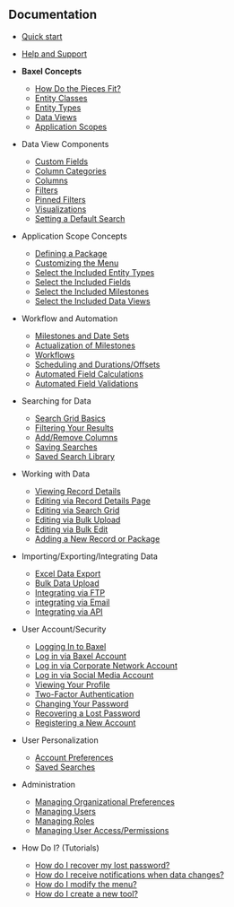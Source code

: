 ## Documentation

- [Quick start](Quickstart.md)
- [Help and Support](Help-Overview.md)
- **Baxel Concepts**
  - [How Do the Pieces Fit?](Concepts-Baxel-Pieces.md)
  - [Entity Classes](Concepts-Entity-Classes.md)
  - [Entity Types](Concepts-Entity-Types.md)
  - [Data Views](Concepts-Data-Views.md)
  - [Application Scopes](Concepts-Application-Scopes.md)
- Data View Components
  - [Custom Fields](DataView-Custom-Fields.md)
  - [Column Categories](DataView-Column-Categories.md)
  - [Columns](DataView-Columns.md)
  - [Filters](DataView-Filters.md)
  - [Pinned Filters](DataView-Pinned-Filters.md)
  - [Visualizations](DataView-Visualizations.md)
  - [Setting a Default Search](DataView-Configuration)
- Application Scope Concepts
  - [Defining a Package](Tool-Package.md)
  - [Customizing the Menu](Tool-Menu.md)
  - [Select the Included Entity Types](Tool-Included-Entities.md)
  - [Select the Included Fields](Tool-Included-Fields.md)
  - [Select the Included Milestones](Tool-Included-Milestones.md)
  - [Select the Included Data Views](Tool-Included-Views.md)
- Workflow and Automation
  - [Milestones and Date Sets](Automation-Milestones.md)
  - [Actualization of Milestones](Automation-Milestone-Actualization.md)
  - [Workflows](Automation-Workflows.md)
  - [Scheduling and Durations/Offsets](Automation-Scheduling.md)
  - [Automated Field Calculations](Automation-Rules-Calculations.md)
  - [Automated Field Validations](Automation-Rules-Validations.md)
- Searching for Data
  - [Search Grid Basics](Search-Grid.md)
  - [Filtering Your Results](Search-Grid-Filter.md)
  - [Add/Remove Columns](Search-Grid-Columns.md)
  - [Saving Searches](Search-Grid-Saving.md)
  - [Saved Search Library](Search-Grid-Loading.md)
- Working with Data
  - [Viewing Record Details](Record-Details-Viewing.md)
  - [Editing via Record Details Page](Record-Details-Editing.md)
  - [Editing via Search Grid](Bulk-Actions-Grid-Edit.md)
  - [Editing via Bulk Upload](Bulk-Actions-Upload.md)
  - [Editing via Bulk Edit](Bulk-Actions-Edit.md)
  - [Adding a New Record or Package](Record-Details-Create.md)
- Importing/Exporting/Integrating Data
  - [Excel Data Export](Bulk-Actions-Export.md)
  - [Bulk Data Upload](Bulk-Actions-Upload.md)
  - [Integrating via FTP](Bulk-Actions-File-Transfer.md)
  - [integrating via Email](Bulk-Actions-Email.md)
  - [Integrating via API](Bulk-Actions-API.md)
- User Account/Security
  - [Logging In to Baxel](Account-Login.md)
  - [Log in via Baxel Account](Account-Login-Baxel)
  - [Log in via Corporate Network Account](Account-Login-Network)
  - [Log in via Social Media Account](Account-Login-Social)
  - [Viewing Your Profile](Account-Profile.md)
  - [Two-Factor Authentication](Account-Two-Factor-Auth.md)
  - [Changing Your Password](Account-Password-Change.md)
  - [Recovering a Lost Password](Account-Password-Recover.md)
  - [Registering a New Account](Account-Register.md)
- User Personalization
  - [Account Preferences](Account-Preferences.md)
  - [Saved Searches](Account-Search-Library.md)
- Administration
  - [Managing Organizational Preferences](Admin-Org-Preferences.md)
  - [Managing Users](Admin-Security-Manage-Users.md)
  - [Managing Roles](Admin-Security-Manage-Roles.md)
  - [Managing User Access/Permissions](Admin-Security-Manage-Access.md)

- How Do I? (Tutorials)
  - [How do I recover my lost password?](FAQ.md)
  - [How do I receive notifications when data changes?](FAQ.md)
  - [How do I modify the menu?](FAQ.md)
  - [How do I create a new tool?](FAQ.md)

<!--stackedit_data:
eyJoaXN0b3J5IjpbODY4MDY1MTYzLDI3NTI4NzQyMywtNTAwMD
Q2ODg5LC00ODM3NzQ1MzIsLTE4ODE1NTM1ODUsLTExMDk1NzQx
MzAsMTA0Njc2NTI1OSwxOTMxMTAxOTM1LDM0MTE5ODczOCwtMT
IzNjcxMjk3MSwxMzA2ODk1ODgyLC0xNzExMzc4NTg1LDEzMDY4
OTU4ODIsLTUzNTM0MjAwNCwtMTAxNTk3ODU5MCwtNzQ2OTEzMT
Q5LDEyODcwNzgyMzcsMTQxMzE1NzgwLDIxMzMyMzk1MDIsLTgz
MDE3MzY0N119
-->